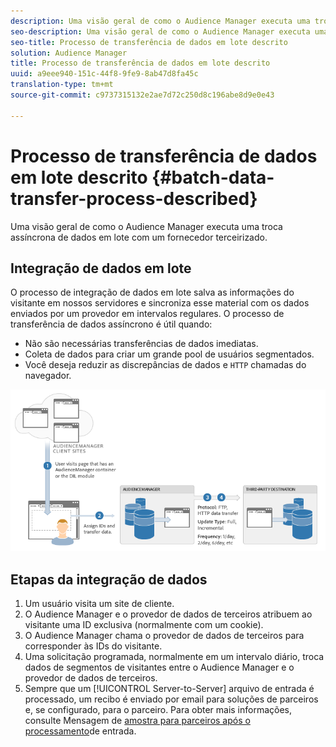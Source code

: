 ```yaml
---
description: Uma visão geral de como o Audience Manager executa uma troca assíncrona de dados em lote com um fornecedor terceirizado.
seo-description: Uma visão geral de como o Audience Manager executa uma troca assíncrona de dados em lote com um fornecedor terceirizado.
seo-title: Processo de transferência de dados em lote descrito
solution: Audience Manager
title: Processo de transferência de dados em lote descrito
uuid: a9eee940-151c-44f8-9fe9-8ab47d8fa45c
translation-type: tm+mt
source-git-commit: c9737315132e2ae7d72c250d8c196abe8d9e0e43

---
```



# Processo de transferência de dados em lote descrito {#batch-data-transfer-process-described}

Uma visão geral de como o Audience Manager executa uma troca assíncrona de dados em lote com um fornecedor terceirizado.

## Integração de dados em lote

<!-- c_async.xml -->

O processo de integração de dados em lote salva as informações do visitante em nossos servidores e sincroniza esse material com os dados enviados por um provedor em intervalos regulares. O processo de transferência de dados assíncrono é útil quando:

* Não são necessárias transferências de dados imediatas.
* Coleta de dados para criar um grande pool de usuários segmentados.
* Você deseja reduzir as discrepâncias de dados e `HTTP` chamadas do navegador.

![](assets/s2s_70.png)

## Etapas da integração de dados

1. Um usuário visita um site de cliente.
1. O Audience Manager e o provedor de dados de terceiros atribuem ao visitante uma ID exclusiva (normalmente com um cookie).
1. O Audience Manager chama o provedor de dados de terceiros para corresponder às IDs do visitante.
1. Uma solicitação programada, normalmente em um intervalo diário, troca dados de segmentos de visitantes entre o Audience Manager e o provedor de dados de terceiros.
1. Sempre que um [!UICONTROL Server-to-Server] arquivo de entrada é processado, um recibo é enviado por email para soluções de parceiros e, se configurado, para o parceiro. Para obter mais informações, consulte Mensagem de [amostra para parceiros após o processamento](../../../integration/sending-audience-data/batch-data-transfer-explained/inbound-receipt-message.md)de entrada.